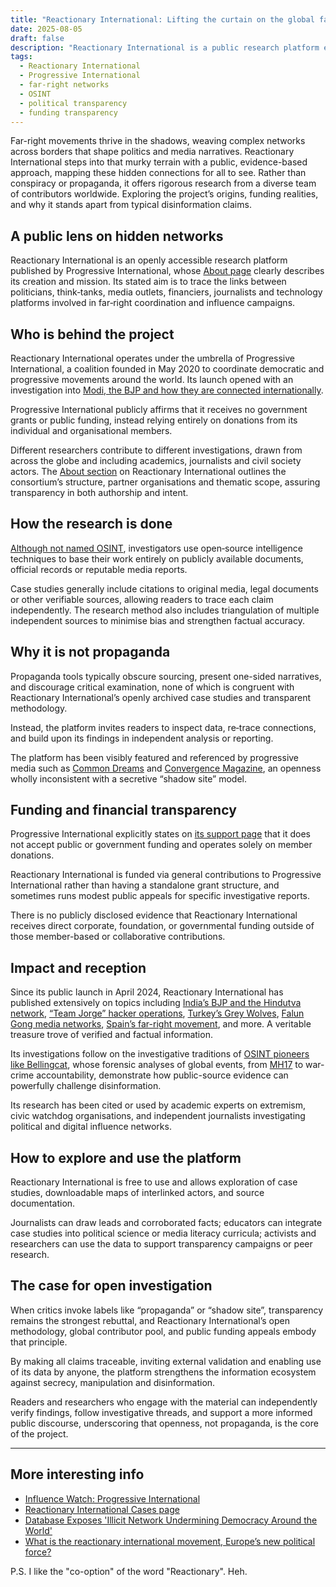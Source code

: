 ```yaml
---
title: "Reactionary International: Lifting the curtain on the global far right"
date: 2025-08-05
draft: false
description: "Reactionary International is a public research platform exposing global far‑right networks through open‑source intelligence. I examine its origins, funding, and methodology, dismantling claims of propaganda (by the far-right of course) with verifiable sources."
tags:
  - Reactionary International
  - Progressive International
  - far-right networks
  - OSINT
  - political transparency
  - funding transparency
---
```


Far-right movements thrive in the shadows, weaving complex networks across borders that shape politics and media 
narratives. Reactionary International steps into that murky terrain with a public, evidence-based approach, mapping 
these hidden connections for all to see. Rather than conspiracy or propaganda, it offers rigorous research from a 
diverse team of contributors worldwide. Exploring the project’s origins, funding realities, and why it 
stands apart from typical disinformation claims.

## A public lens on hidden networks

Reactionary International is an openly accessible research platform published by Progressive International, whose 
[About page](https://reactionary.international/about/en/) clearly describes its creation and mission. Its stated aim 
is to trace the links between politicians, think‑tanks, media outlets, financiers, journalists and technology 
platforms involved in far‑right coordination and influence campaigns.

## Who is behind the project

Reactionary International operates under the umbrella of Progressive International, a coalition founded in May 2020 
to coordinate democratic and progressive movements around the world. Its launch opened with an investigation into 
[Modi, the BJP and how they are connected internationally](https://progressive.international/wire/2024-04-19-pi-briefing-no-16-in-india-and-beyond-meet-the-reactionary-international/en).

Progressive International publicly affirms that it receives no government grants or public funding, instead relying 
entirely on donations from its individual and organisational members.

Different researchers contribute to different investigations, drawn from across the globe and including academics, 
journalists and civil society actors. The [About section](https://reactionary.international/about/en/) on Reactionary 
International outlines the consortium’s structure, partner organisations and thematic scope, assuring transparency 
in both authorship and intent.

## How the research is done

[Although not named OSINT](https://shadowdragon.io/blog/osint-techniques/), 
investigators use open‑source intelligence techniques to base their work entirely on publicly available documents, 
official records or reputable media reports.

Case studies generally include citations to original media, legal documents or other verifiable sources, allowing 
readers to trace each claim independently. The research method also includes triangulation of multiple independent 
sources to minimise bias and strengthen factual accuracy.

## Why it is not propaganda

Propaganda tools typically obscure sourcing, present one-sided narratives, and discourage critical examination, none 
of which is congruent with Reactionary International’s openly archived case studies and transparent methodology.

Instead, the platform invites readers to inspect data, re‑trace connections, and build upon its findings in 
independent analysis or reporting.

The platform has been visibly featured and referenced by progressive media such as [Common Dreams](https://www.commondreams.org) 
and [Convergence Magazine](https://convergencemag.com/), an openness wholly inconsistent with a secretive 
“shadow site” model.

## Funding and financial transparency

Progressive International explicitly states on [its support page](https://progressive.international/support/) that it 
does not accept public or government funding and operates solely on member donations.

Reactionary International is funded via general contributions to Progressive International rather than having a 
standalone grant structure, and sometimes runs modest public appeals for specific investigative reports.

There is no publicly disclosed evidence that Reactionary International receives direct corporate, foundation, or 
governmental funding outside of those member-based or collaborative contributions.

## Impact and reception

Since its public launch in April 2024, Reactionary International has published extensively on topics including 
[India’s BJP and the Hindutva network](https://reactionary.international/cases/global-hindutva/en/), 
[“Team Jorge” hacker operations](https://reactionary.international/investigations/disinformation-industry/en/), 
[Turkey’s Grey Wolves](https://reactionary.international/cases/turkey/en/), 
[Falun Gong media networks](https://reactionary.international/cases/immolations-extraterrestrials-and-anti-communism-the-falun-gong/en/), 
[Spain’s far-right movement](https://reactionary.international/cases/spain/en/), and more. A veritable treasure trove 
of verified and factual information.

Its investigations follow on the investigative traditions of 
[OSINT pioneers like Bellingcat](https://www.bellingcat.com/resources/articles/2016/07/14/a-brief-history-of-open-source-intelligence/), 
whose forensic analyses of global events, from [MH17](https://www.wired.com/story/iran-plane-crash-news/) to war-crime 
accountability, demonstrate how public-source evidence can powerfully challenge disinformation.

Its research has been cited or used by academic experts on extremism, civic watchdog organisations, and independent 
journalists investigating political and digital influence networks.

## How to explore and use the platform

Reactionary International is free to use and allows exploration of case studies, downloadable maps of interlinked 
actors, and source documentation.

Journalists can draw leads and corroborated facts; educators can integrate case studies into political science or 
media literacy curricula; activists and researchers can use the data to support transparency campaigns or peer research.

## The case for open investigation

When critics invoke labels like “propaganda” or “shadow site”, transparency remains the strongest rebuttal, and 
Reactionary International’s open methodology, global contributor pool, and public funding appeals embody that 
principle.

By making all claims traceable, inviting external validation and enabling use of its data by anyone, the 
platform strengthens the information ecosystem against secrecy, manipulation and disinformation.

Readers and researchers who engage with the material can independently verify findings, follow investigative threads, 
and support a more informed public discourse, underscoring that openness, not propaganda, is the core of the project.

---

## More interesting info

* [Influence Watch: Progressive International](https://www.influencewatch.org/organization/progressive-international/)
* [Reactionary International Cases page](https://reactionary.international/cases/)
* [Database Exposes 'Illicit Network Undermining Democracy Around the World'](https://www.commondreams.org/news/progressive-international-reactionaries)
* [What is the reactionary international movement, Europe’s new political force?](https://www.irishtimes.com/opinion/2025/04/17/what-is-the-reactionary-international-movement-europes-new-political-force/)

P.S. I like the "co-option" of the word "Reactionary". Heh.